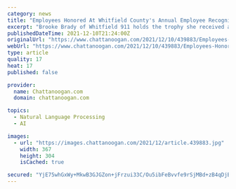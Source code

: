 ```yaml
---
category: news
title: "Employees Honored At Whitfield County's Annual Employee Recognition Virtual Luncheon"
excerpt: "Brooke Brady of Whitfield 911 holds the trophy she received after being named Whitfield County Employee of the Year for 2021. She’s congratulated by 911 Director David Metcalf. Here is the weekly road construction report for District 29: BRADLEY COUNTY SR-60 widening from the 4-lane north of I-75 (LM 17."
publishedDateTime: 2021-12-10T21:24:00Z
originalUrl: "https://www.chattanoogan.com/2021/12/10/439883/Employees-Honored-At-Whitfield-County-s.aspx"
webUrl: "https://www.chattanoogan.com/2021/12/10/439883/Employees-Honored-At-Whitfield-County-s.aspx"
type: article
quality: 17
heat: 17
published: false

provider:
  name: Chattanoogan.com
  domain: chattanoogan.com

topics:
  - Natural Language Processing
  - AI

images:
  - url: "https://images.chattanoogan.com/2021/12/article.439883.jpg"
    width: 367
    height: 304
    isCached: true

secured: "YjE75whGxWy+MkwB3GJGZon+jFrzui33C/Ou5ibFeBvvfe9rSjMBd+zB4qDjBIPU/fsJQUrIDaLAIMEcVDvuvH5J3OfSaBZwzIBidTzJOB2vTkmtbvIEAePxBJ88JW5QjaWlX2SwlQmNPPTC8wSI3iu8ESbYxN2Ikj4nqiiYGIum+I2j8ia0yy/JNyeLVWcVdIR3yI0L6/UeDd2+GIePC1Nwk9M7s4GitnZvB7LvbJAf63/0MJcIADL6p8kfpHHLHFR5Nki+Ol0B0h4bVAX+DjrMFmfrioEc8YWWmK+x2wpJ21eu6O9J84cBknSb4z5FIUifFhBPhwXRV3nRAUH0eRdb7H85G+EvL9qAvwdFXFw=;BUaTlxRPW+6/wx7luTTq4A=="
---
```


